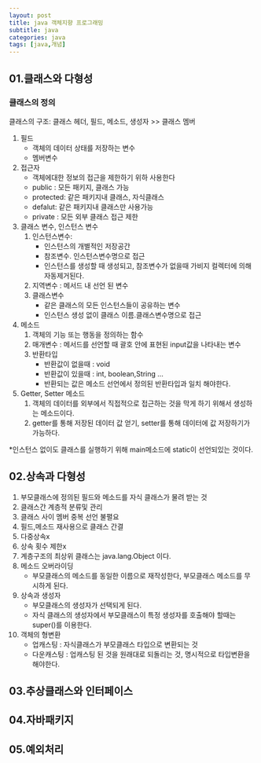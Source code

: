 ```yaml
---
layout: post
title: java 객체지향 프로그래밍
subtitle: java
categories: java
tags: [java,개념]
---
```




## 01.클래스와 다형성
### 클래스의 정의

클래스의 구조: 클래스 헤더, 필드, 메소드, 생성자 >> 클래스 멤버

1. 필드
    * 객체의 데이터 상태를 저장하는 변수
    * 멤버변수
2. 접근자
    * 객체에대한 정보의 접근을 제한하기 위하 사용한다
    * public : 모든 패키지, 클래스 가능
    * protected: 같은 패키지내 클래스, 자식클래스
    * defalut: 같은 패키지내 클래스만 사용가능
    * private : 모든 외부 클래스 접근 제한
3. 클래스 변수, 인스턴스 변수
    1. 인스턴스변수: 
        * 인스턴스의 개별적인 저장공간
        * 참조변수. 인스턴스변수명으로 접근
        * 인스턴스를 생성할 때 생성되고, 참조변수가 없을때 가비지 컬렉터에 의해 자동제거된다.
    2. 지역변수 :  메서드 내 선언 된 변수
    3. 클래스변수
        *  같은 클래스의 모든 인스턴스들이 공유하는 변수
        * 인스턴스 생성 없이 클래스 이름.클래스변수명으로 접근
4. 메소드
    1. 객체의 기능 또는 행동을 정의하는 함수
    2. 매개변수 : 메서드를 선언할 때 괄호 안에 표현된 input값을 나타내는 변수
    3. 반환타입
        * 반환값이 없을때 : void
        * 반환값이 있을때 : int, boolean,String ...
        * 반환되는 값은 메소드 선언에서 정의된 반환타입과 일치 해야한다.
5. Getter, Setter 메소드
    1. 객체의 데이터를 외부에서 직접적으로 접근하는 것을 막게 하기 위해서 생성하는 메소드이다.
    2. getter를 통해 저장된 데이터 값 얻기, setter를 통해 데이터에 값 저장하기가 가능하다.

*인스턴스 없이도 클래스를 실행하기 위해 main메소드에 static이 선언되있는 것이다.


## 02.상속과 다형성
1. 부모클래스에 정의된 필드와 메소드를 자식 클래스가 물려 받는 것
2. 클래스간 계층적 분류및 관리
3. 클래스 사이 멤버 중복 선언 불펼요
4. 필드,메소드 재사용으로 클래스 간결
5. 다중상속x
6. 상속 횟수 제한x
7. 계층구조의 최상위 클래스는 java.lang.Object 이다.
8. 메소드 오버라이딩
    * 부모클래스의 메소드를 동일한 이름으로 재작성한다, 부모클래스 메소드를 무시하게 된다.
9. 상속과 생성자
    * 부모클래스의 생성자가 선택되게 된다.
    * 자식 클래스의 생성자에서 부모클래스이 특정 생성자를 호출해야 할때는 super()를 이용한다.
10. 객체의 형변환
    * 업캐스팅 : 자식클래스가 부모클래스 타입으로 변환되는 것
    * 다운캐스팅 : 업캐스팅 된 것을 원래대로 되돌리는 것, 명시적으로 타입변환을 해야한다.

## 03.추상클래스와 인터페이스

## 04.자바패키지

## 05.예외처리